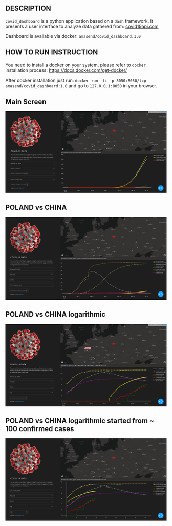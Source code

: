 ## DESCRIPTION
`covid_dashboard` is a python application based on a `dash` framework.
It presents a user interface to analyze data gathered from:
[covid19api.com](https://documenter.getpostman.com/view/10808728/SzS8rjbc?version=latest)

Dashboard is available via docker: `amasend/covid_dashboard:1.0`  

## HOW TO RUN INSTRUCTION

You need to install a docker on your system, please refer to `docker` installation process:
 https://docs.docker.com/get-docker/  

After docker installation just run:
`docker run -ti -p 8050:8050/tcp amasend/covid_dashboard:1.0`
and go to `127.0.0.1:8050` in your browser.

## Main Screen
![image](https://raw.githubusercontent.com/amasend/covid_dashboard/master/screens/main.png)

## POLAND vs CHINA
![image](https://raw.githubusercontent.com/amasend/covid_dashboard/master/screens/poland_china.png)

## POLAND vs CHINA logarithmic
![image](https://raw.githubusercontent.com/amasend/covid_dashboard/master/screens/poland_china_log.png)

## POLAND vs CHINA logarithmic started from ~ 100 confirmed cases
![image](https://raw.githubusercontent.com/amasend/covid_dashboard/master/screens/poland_china_log_100.png)

